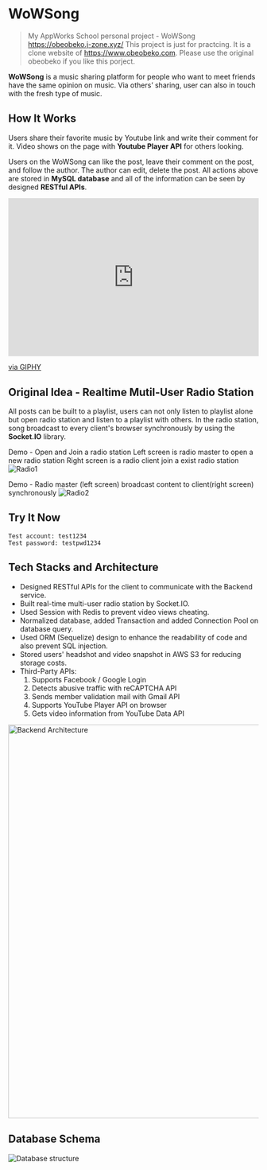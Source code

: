 # WoWSong
>My AppWorks School personal project - WoWSong https://obeobeko.j-zone.xyz/ 
>This project is just for practcing. It is a clone website of https://www.obeobeko.com. Please use the original obeobeko if you like this porject. 

**WoWSong** is a music sharing platform for people who want to meet friends have the same opinion on music. Via others’ sharing, user can also in touch with the fresh type of music. 

## How It Works
Users share their favorite music by Youtube link and write their comment for it. Video shows on the page with **Youtube Player API** for others looking. 

Users on the WoWSong can like the post, leave their comment on the post, and follow the author. The author can edit, delete the post. All actions above are stored in **MySQL database** and all of the information can be seen by designed **RESTful APIs**.
<div style="width:100%;height:0;padding-bottom:63%;position:relative;"><iframe src="https://giphy.com/embed/c6WrK4jrngzo0PW9x2" width="100%" height="100%" style="position:absolute" frameBorder="0" class="giphy-embed" allowFullScreen></iframe></div><p><a href="https://giphy.com/gifs/c6WrK4jrngzo0PW9x2">via GIPHY</a></p>


## Original Idea - Realtime Mutil-User Radio Station
All posts can be built to a playlist, users can not only listen to playlist alone but open radio station and listen to a playlist with others. In the radio station, song broadcast to every client's browser synchronously by using the **Socket.IO** library.

Demo - Open and Join a radio station
Left screen is radio master to open a new radio station
Right screen is a radio client join a exist radio station
![Radio1](https://user-images.githubusercontent.com/29995663/58114212-dc1e7e00-7c29-11e9-8c41-9849d50d0d72.gif)

Demo - Radio master (left screen) broadcast content to client(right screen) synchronously
![Radio2](https://user-images.githubusercontent.com/29995663/58114253-fc4e3d00-7c29-11e9-8755-f8a5670e5054.gif)


## Try It Now
    Test account: test1234
    Test password: testpwd1234

## Tech Stacks and Architecture
* Designed RESTful APIs for the client to communicate with the Backend service.
* Built real-time multi-user radio station by Socket.IO.
* Used Session with Redis to prevent video views cheating.
* Normalized database, added Transaction and added Connection Pool on database query.
* Used ORM (Sequelize) design to enhance the readability of code and also prevent SQL injection.
* Stored users' headshot and video snapshot in AWS S3  for reducing storage costs.
* Third-Party APIs:
    1. Supports Facebook / Google Login
    2. Detects abusive traffic with reCAPTCHA API
    3. Sends member validation mail with Gmail API
    4. Supports YouTube Player API on browser
    5. Gets video information from YouTube Data API
<img width="792" alt="Backend Architecture" src="https://user-images.githubusercontent.com/29995663/58113722-c2306b80-7c28-11e9-9eeb-94cb31b4b78a.png">

## Database Schema
![Database structure](https://user-images.githubusercontent.com/29995663/58114694-e4c38400-7c2a-11e9-9b63-c35f2870a8ae.png)